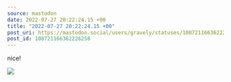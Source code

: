 ```yaml
---
source: mastodon
date: 2022-07-27 20:22:24.15 +00
title: "2022-07-27 20:22:24.15 +00"
post_uri: https://mastodon.social/users/gravely/statuses/108721166362226258
post_id: 108721166362226258
---
```

nice!


![](/images/108721166267563269.jpg)

